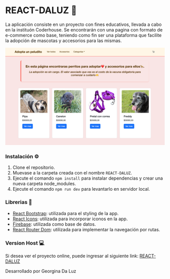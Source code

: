 # REACT-DALUZ 🛒

La aplicación consiste en un proyecto con fines educativos, llevada a cabo en la instituón Coderhouse.
Se encontrarán con una pagina con formato de e-commerce como base, teniendo como fin ser una plataforma que facilite la adopción de mascotas y accesorios para las mismas.

![imagen](/public/img/REACT-DALUZ%20APP.png)

### Instalación ⚙️

1. Clone el repositorio.
2. Muevase a la carpeta creada con el nombre `REACT-DALUZ`.
3. Ejecute el comando `npm install` para instalar dependencias y crear una nueva carpeta node_modules.
4. Ejecute el comando `npm run dev` para levantarlo en servidor local.

### Librerias 🦾

- [React Bootstrap](http://react-bootstrap.netlify.app/): utilizada para el styling de la app.
- [React Icons](https://react-icons.github.io/react-icons/): utilizada para incorporar iconos en la app.
- [Firebase](https://firebase.google.com): utilizada como base de datos.
- [React Router Dom](): utilizada para implementar la navegación por rutas.

### Version Host 💻

Si desea ver el proyecto online, puede ingresar al siguiente link:
[REACT-DALUZ]()

Desarrollado por Georgina Da Luz
